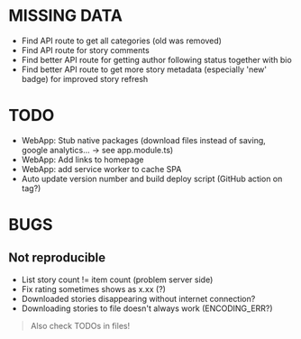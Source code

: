 
# MISSING DATA

- Find API route to get all categories (old was removed)
- Find API route for story comments
- Find better API route for getting author following status together with bio
- Find better API route to get more story metadata (especially 'new' badge) for improved story refresh

# TODO

- WebApp: Stub native packages (download files instead of saving, google analytics... -> see app.module.ts)
- WebApp: Add links to homepage
- WebApp: add service worker to cache SPA
- Auto update version number and build deploy script (GitHub action on tag?)

# BUGS

## Not reproducible

- List story count != item count (problem server side)
- Fix rating sometimes shows as x.xx (?)
- Downloaded stories disappearing without internet connection?
- Downloading stories to file doesn't always work (ENCODING_ERR?)

> Also check TODOs in files!
